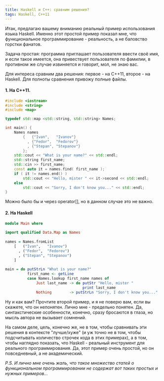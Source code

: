 ```yaml
---
title: Haskell и C++: сравним решения?
tags: Haskell, C++11
---
```


Итак, предлагаю вашему вниманию реальный пример использования языка Haskell. Именно этот простой пример показал мне, что функциональное программирование - реальность, а не баловство горстки фанатов.

Задача простая: программа приглашает пользователя ввести своё имя, и если такое имеется, она привествует пользователя по фамилии, в противном же случае извиняется и говорит, мол, не знаю вас.

Для интереса сравним два решения: первое - на C++11, второе - на Haskell. Для полноты сравнения привожу полные файлы. 

<h4>1. На C++11.</h4>

```cpp
#include <iostream>
#include <string>
#include <map>

typedef std::map <std::string, std::string> Names;

int main() {
    Names names
        {   {"Ivan",   "Ivanov"}
          , {"Fedor",  "Fedorov"}
          , {"Stepan", "Stepanov"}
        };
    std::cout << "What is your name?" << std::endl;
    std::string first_name;
    std::cin >> first_name;
    const auto it = names.find( first_name );
    if ( it != names.end() )
        std::cout << "Hello, mister " << it->second << std::endl;
    else
        std::cout << "Sorry, I don't know you..." << std::endl;
}
```

Можно было бы и через operator[], но в данном случае это не важно.

<h4>2. На Haskell</h4>

```haskell
module Main where
 
import qualified Data.Map as Names
 
names = Names.fromList
    [   ("Ivan",   "Ivanov")
      , ("Fedor",  "Fedorov")
      , ("Stepan", "Stepanov") 
    ]
 
main = do putStrLn "What is your name?"
          first_name <- getLine
          case Names.lookup first_name names of
              Just last_name -> do putStr "Hello, mister "
                                   print last_name
              Nothing        -> putStrLn "Sorry, I don't know you..."
```

Ну и как вам? Прочтите второй пример, и я не поверю вам, если вы скажете, что он непонятен. Лично мне - предельно понятен. Да, синтакстические особенности, конечно, сразу бросаются в глаза, но мысль автора не вызывает сомнений.

На самом деле, цель, конечно же, не в том, чтобы сравнивать эти решения в контексте "лучше/хуже" (и уж точно не в том, чтобы подсчитывать количество строчек кода в этих примерах), а в том, чтобы наглядно показать, что Haskell - реальный инструмент для реального программирования. Да, этот пример очень простой, но он повседневный, а не академический. 

*P.S. И лично мне очень жаль, что такое множество статей о функциональном программировании не содержат вот таких простых и нужных примеров...*
